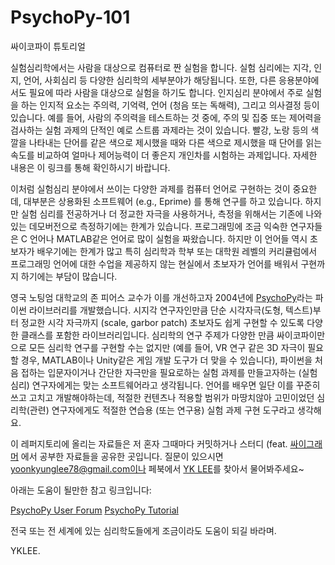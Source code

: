 # PsychoPy-101
싸이코파이 튜토리얼


실험심리학에서는 사람을 대상으로 컴퓨터로 짠 실험을 합니다. 실험 심리에는 지각, 인지, 언어, 사회심리 등 다양한 심리학의 세부분야가 해당됩니다. 또한, 다른 응용분야에서도 필요에 따라 사람을 대상으로 실험을 하기도 합니다. 인지심리 분야에서 주로 실험을 하는 인지적 요소는 주의력, 기억력, 언어 (청음 또는 독해력), 그리고 의사결정 등이 있습니다. 예를 들어, 사람의 주의력을 테스트하는 것 중에, 주의 및 집중 또는 제어력을 검사하는 실험 과제의 단적인 예로 스트룹 과제라는 것이 있습니다. 빨강, 노랑 등의 색깔을 나타내는 단어를 같은 색으로 제시했을 때와 다른 색으로 제시했을 때 단어를 읽는 속도를 비교하여 얼마나 제어능력이 더 좋은지 개인차를 시험하는 과제입니다. 자세한 내용은 이 링크를 통해 확인하시기 바랍니다. 

이처럼 실험심리 분야에서 쓰이는 다양한 과제를 컴퓨터 언어로 구현하는 것이 중요한데, 대부분은 상용화된 소프트웨어 (e.g., Eprime) 를 통해 연구를 하고 있습니다. 하지만 실험 심리를 전공하거나 더 정교한 자극을 사용하거나, 측정을 위해서는 기존에 나와있는 데모버전으로 측정하기에는 한계가 있습니다. 프로그래밍에 조금 익숙한 연구자들은 C 언어나 MATLAB같은 언어로 많이 실험을 짜왔습니다. 하지만 이 언어들 역시 초보자가 배우기에는 한계가 많고 특히 심리학과 학부 또는 대학원 레벨의 커리큘럼에서 프로그래밍 언어에 대한 수업을 제공하지 않는 현실에서 초보자가 언어를 배워서 구현까지 하기에는 부담이 많습니다. 

영국 노팅엄 대학교의 존 피어스 교수가 이를 개선하고자 2004년에 [PsychoPy](http://www.psychopy.org/)라는 파이썬 라이브러리를 개발했습니다. 시지각 연구자인만큼 단순 시각자극(도형, 텍스트)부터 정교한 시각 자극까지 (scale, garbor patch) 초보자도 쉽게 구현할 수 있도록 다양한 클래스를 포함한 라이브러리입니다. 심리학의 연구 주제가 다양한 만큼 싸이코파이만으로 모든 심리학 연구를 구현할 수는 없지만 (예를 들어, VR 연구 같은 3D 자극이 필요할 경우, MATLAB이나 Unity같은 게임 개발 도구가 더 맞을 수 있습니다), 파이썬을 처음 접하는 입문자이거나 간단한 자극만을 필요로하는 실험 과제를 만들고자하는 (실험심리) 연구자에게는 맞는 소프트웨어라고 생각됩니다. 언어를 배우면 일단 이를 꾸준히 쓰고 고치고 개발해야하는데, 적절한 컨텐츠나 적용할 범위가 마땅치않아 고민이었던 심리학(관련) 연구자에게도 적절한 연습용 (또는 연구용) 실험 과제 구현 도구라고 생각해요. 

이 레퍼지토리에 올리는 자료들은 저 혼자 그때마다 커밋하거나 스터디 (feat. [싸이그래머](https://www.facebook.com/groups/psygrammer/) 에서 공부한 자료들을 공유한 곳입니다. 질문이 있으시면 yoonkyunglee78@gmail.com이나 페북에서 [YK LEE](https://www.facebook.com/yklee78)를 찾아서 물어봐주세요~

아래는 도움이 될만한 참고 링크입니다: 

[PsychoPy User Forum](https://discourse.psychopy.org/)
[PsychoPy Tutorial](https://www.youtube.com/watch?v=VV6qhuQgsiI)

전국 또는 전 세계에 있는 심리학도들에게 조금이라도 도움이 되길 바라며. 

YKLEE.
